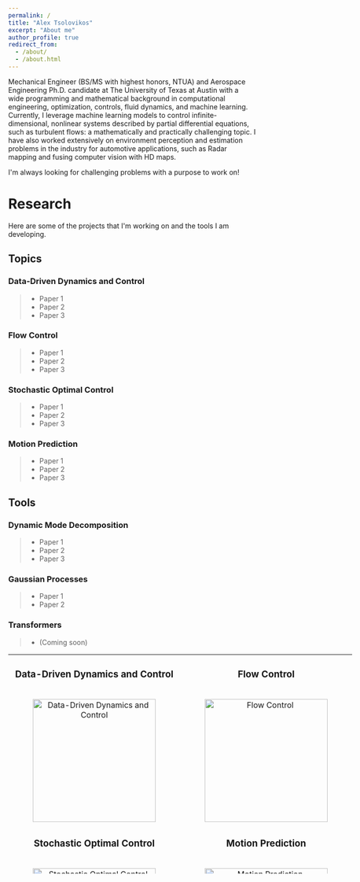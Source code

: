 ```yaml
---
permalink: /
title: "Alex Tsolovikos"
excerpt: "About me"
author_profile: true
redirect_from: 
  - /about/
  - /about.html
---
```


Mechanical Engineer (BS/MS with highest honors, NTUA) and Aerospace Engineering Ph.D. candidate at The University of Texas at Austin with a wide programming and mathematical background in computational engineering, optimization, controls, fluid dynamics, and machine learning. Currently, I leverage machine learning models to control infinite-dimensional, nonlinear systems described by partial differential equations, such as turbulent flows: a mathematically and practically challenging topic. I have also worked extensively on environment perception and estimation problems in the industry for automotive applications, such as Radar mapping and fusing computer vision with HD maps.

I'm always looking for challenging problems with a purpose to work on!


# Research

Here are some of the projects that I'm working on and the tools I am developing.

## Topics


### Data-Driven Dynamics and Control
> - Paper 1
> - Paper 2
> - Paper 3

### Flow Control
> - Paper 1
> - Paper 2
> - Paper 3

### Stochastic Optimal Control
> - Paper 1
> - Paper 2
> - Paper 3

### Motion Prediction
> - Paper 1
> - Paper 2
> - Paper 3


## Tools


### Dynamic Mode Decomposition
> - Paper 1
> - Paper 2
> - Paper 3

### Gaussian Processes
> - Paper 1
> - Paper 2

### Transformers
> - (Coming soon)


<table style="width: 700px; height: 446px; margin-left: auto; margin-right: auto; border: 0px solid black;">
<tbody>
<tr>
<td style="width: 350px; text-align: center;">
<h3>Data-Driven Dynamics and Control</h3>
<br /><img src="https://alextsolovikos.github.io/docs/deep_gp_koopman_example.png" alt="Data-Driven Dynamics and Control" width="250"/></td>
<td style="width: 350px; text-align: center;">
<h3>Flow Control</h3>
<br /><img src="https://alextsolovikos.github.io/docs/multiple_lsms_dns_overview.png" alt="Flow Control" width="250"/></td>
</tr>
<tr>
<td style="width: 350px; text-align: center;">
<h3>Stochastic Optimal Control</h3>
<br /><img src="https://alextsolovikos.github.io/docs/greedy_covariance_2d.png" alt="Stochastic Optimal Control" width="250"/></td>
<td style="width: 350px; text-align: center;">
<h3>Motion Prediction</h3>
<br /><img src="https://alextsolovikos.github.io/docs/transformer-example-prediction.png" alt="Motion Prediction" width="250"/></td>
</tr>
</tbody>
</table>

